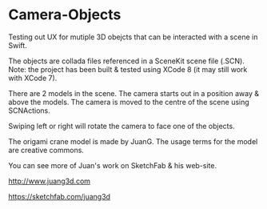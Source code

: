 # Camera-Objects

Testing out UX for mutiple 3D obejcts that can be interacted with a scene in Swift. 

The objects are collada files referenced in a SceneKit scene file (.SCN). Note: the project has been built & tested using XCode 8 (it may still work with XCode 7).

There are 2 models in the scene.  The camera starts out in a position away & above the models.  The camera is moved to the centre of the scene using SCNActions.

Swiping left or right will rotate the camera to face one of the objects.

The origami crane model is made by JuanG.  The usage terms for the model are creative commons. 

You can see more of Juan's work on SketchFab & his web-site.

http://www.juang3d.com

https://sketchfab.com/juang3d
